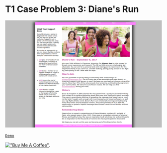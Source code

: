 # T1 Case Problem 3: Diane's Run

[![Diane's Run](assets/dianesrun.png)](https://hesbon-osoro.github.io/DianesRun/)

[`Demo`](https://hesbon-osoro.github.io/DianesRun/)

[!["Buy Me A Coffee"](https://www.buymeacoffee.com/assets/img/custom_images/orange_img.png)](https://www.buymeacoffee.com/wazimu).
